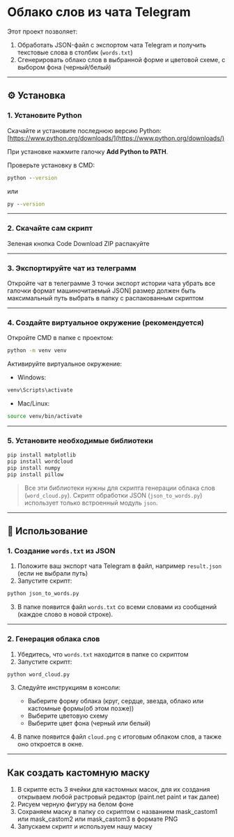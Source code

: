 # Облако слов из чата Telegram

Этот проект позволяет:

1. Обработать JSON-файл с экспортом чата Telegram и получить текстовые слова в столбик (`words.txt`)
2. Сгенерировать облако слов в выбранной форме и цветовой схеме, с выбором фона (черный/белый)

---

## ⚙️ Установка

### 1. Установите Python

Скачайте и установите последнюю версию Python:
[https://www.python.org/downloads/](https://www.python.org/downloads/)

При установке нажмите галочку **Add Python to PATH**.

Проверьте установку в CMD:

```cmd
python --version
```

или

```cmd
py --version
```

---
### 2. Скачайте сам скрипт
Зеленая кнопка Code
Download ZIP
распакуйте

---
### 3. Экспортируйте чат из телеграмм 
Откройте чат в телеграмме
3 точки
экспорт истории чата
убрать все галочки
формат машиночитаемый JSON]
размер должен быть максимальный
путь выбрать в папку с распакованным скриптом

---

### 4. Создайте виртуальное окружение (рекомендуется)

Откройте CMD в папке с проектом:

```cmd
python -m venv venv
```
Активируйте виртуальное окружение:

* Windows:

```cmd
venv\Scripts\activate
```

* Mac/Linux:

```bash
source venv/bin/activate
```

---

### 5. Установите необходимые библиотеки

```cmd
pip install matplotlib
pip install wordcloud
pip install numpy
pip install pillow
```

> Все эти библиотеки нужны для скрипта генерации облака слов (`word_cloud.py`).
> Скрипт обработки JSON (`json_to_words.py`) использует только встроенный модуль `json`.

---

## 📝 Использование

### 1. Создание `words.txt` из JSON

1. Положите ваш экспорт чата Telegram в файл, например `result.json` (если не выбрали путь)
2. Запустите скрипт:

```cmd
python json_to_words.py
```

3. В папке появится файл `words.txt` со всеми словами из сообщений (каждое слово в новой строке).

---

### 2. Генерация облака слов

1. Убедитесь, что `words.txt` находится в папке со скриптом
2. Запустите скрипт:

```cmd
python word_cloud.py
```

3. Следуйте инструкциям в консоли:

   * Выберите форму облака (круг, сердце, звезда, облако или кастомные формы(об этом позже))
   * Выберите цветовую схему
   * Выберите цвет фона (черный или белый)

4. В папке появится файл `cloud.png` с итоговым облаком слов, а также оно откроется в окне.

---

## Как создать кастомную маску
1. В скрипте есть 3 ячейки для кастомных масок, для их создания открываем любой растровый редактор (paint.net paint и так далее)
2. Рисуем черную фигуру на белом фоне
3. Сохраняем маску в папку со скриптом с названием mask_castom1 или mask_castom2 или mask_castom3 в формате PNG
4. Запускаем скрипт и используем нашу маску
